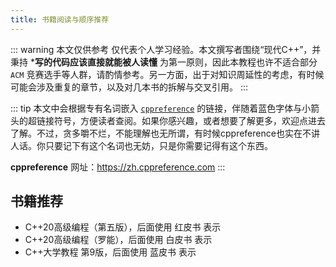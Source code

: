 ```yaml
---
title: 书籍阅读与顺序推荐
---
```


::: warning 本文仅供参考
仅代表个人学习经验。本文撰写者围绕“现代C++”，并秉持 ***写的代码应该直接就能被人读懂** 为第一原则，因此本教程也许不适合部分 `ACM` 竞赛选手等人群，请酌情参考。另一方面，出于对知识周延性的考虑，有时候可能会涉及重复的章节，以及对几本书的拆解与交叉引用。
:::

::: tip
本文中会根据专有名词嵌入 [`cppreference`](https://zh.cppreference.com/w/cpp) 的链接，伴随着蓝色字体与小箭头的超链接符号，方便读者查阅。如果你感兴趣，或者想要了解更多，欢迎点进去了解。不过，贪多嚼不烂，不能理解也无所谓，有时候cppreference也实在不讲人话。你只要记下有这个名词也无妨，只是你需要记得有这个东西。

**cppreference** 网址：https://zh.cppreference.com
:::

## 书籍推荐
- C++20高级编程（第五版），后面使用 红皮书 表示
- C++20高级编程（罗能），后面使用 白皮书 表示
- C++大学教程 第9版，后面使用 蓝皮书 表示

<Catalog />

<DiscourseComments />
